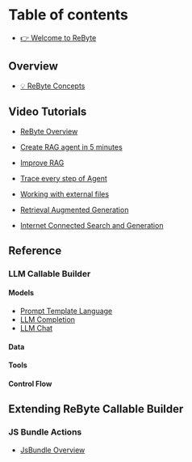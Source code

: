 # Table of contents

* [👉 Welcome to ReByte](README.md)

## Overview

* [💡 ReByte Concepts](overview/understanding-rebyte-architecture.md)

[//]: # (## Developer Guide)

[//]: # (### LLM Callable)

## Video Tutorials

* [ReByte Overview](https://www.youtube.com/watch?v=I5BMV52Am1U)
* [Create RAG agent in 5 minutes](https://www.youtube.com/watch?v=I5BMV52Am1U)
* [Improve RAG](https://www.youtube.com/watch?v=CNu8ya-Raw8)
* [Trace every step of Agent](https://www.youtube.com/watch?v=eyUt6O6u4wE)
* [Working with external files](https://www.youtube.com/watch?v=8wQMToGqF8g)

* [Retrieval Augmented Generation](examples/rag.md)
* [Internet Connected Search and Generation](examples/icsg.md)

## Reference

### LLM Callable Builder

#### Models
* [Prompt Template Language](callable/actions/models/prompt-template-language.md)
* [LLM Completion](callable/actions/models/language-model.md)
* [LLM Chat](callable/actions/models/language-model-chat.md)

#### Data
#### Tools
#### Control Flow

## Extending ReByte Callable Builder

### JS Bundle Actions

* [JsBundle Overview](extensions/jsbundle-overview.md)

